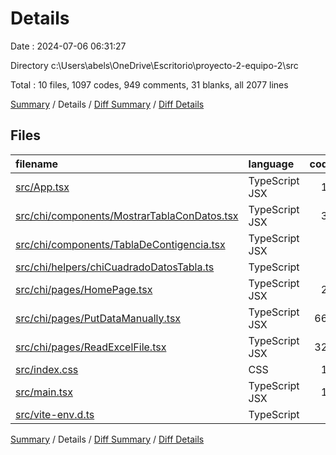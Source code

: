 # Details

Date : 2024-07-06 06:31:27

Directory c:\\Users\\abels\\OneDrive\\Escritorio\\proyecto-2-equipo-2\\src

Total : 10 files,  1097 codes, 949 comments, 31 blanks, all 2077 lines

[Summary](results.md) / Details / [Diff Summary](diff.md) / [Diff Details](diff-details.md)

## Files
| filename | language | code | comment | blank | total |
| :--- | :--- | ---: | ---: | ---: | ---: |
| [src/App.tsx](/src/App.tsx) | TypeScript JSX | 16 | 0 | 3 | 19 |
| [src/chi/components/MostrarTablaConDatos.tsx](/src/chi/components/MostrarTablaConDatos.tsx) | TypeScript JSX | 33 | 0 | 3 | 36 |
| [src/chi/components/TablaDeContigencia.tsx](/src/chi/components/TablaDeContigencia.tsx) | TypeScript JSX | 6 | 0 | 3 | 9 |
| [src/chi/helpers/chiCuadradoDatosTabla.ts](/src/chi/helpers/chiCuadradoDatosTabla.ts) | TypeScript | 7 | 0 | 0 | 7 |
| [src/chi/pages/HomePage.tsx](/src/chi/pages/HomePage.tsx) | TypeScript JSX | 20 | 0 | 3 | 23 |
| [src/chi/pages/PutDataManually.tsx](/src/chi/pages/PutDataManually.tsx) | TypeScript JSX | 665 | 594 | 11 | 1,270 |
| [src/chi/pages/ReadExcelFile.tsx](/src/chi/pages/ReadExcelFile.tsx) | TypeScript JSX | 323 | 354 | 3 | 680 |
| [src/index.css](/src/index.css) | CSS | 12 | 0 | 2 | 14 |
| [src/main.tsx](/src/main.tsx) | TypeScript JSX | 15 | 0 | 2 | 17 |
| [src/vite-env.d.ts](/src/vite-env.d.ts) | TypeScript | 0 | 1 | 1 | 2 |

[Summary](results.md) / Details / [Diff Summary](diff.md) / [Diff Details](diff-details.md)
